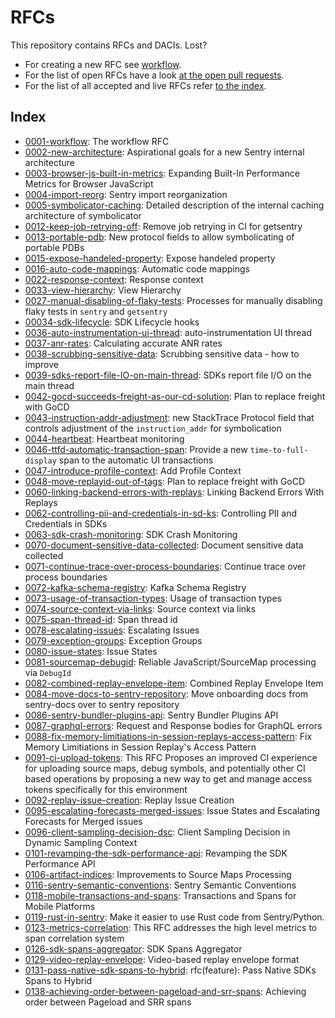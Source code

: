 # RFCs

This repository contains RFCs and DACIs. Lost?

- For creating a new RFC see [workflow](text/0001-workflow.md).
- For the list of open RFCs have a look [at the open pull requests](https://github.com/getsentry/rfcs/pulls).
- For the list of all accepted and live RFCs refer [to the index](#index).

## Index

- [0001-workflow](text/0001-workflow.md): The workflow RFC
- [0002-new-architecture](text/0002-new-architecture.md): Aspirational goals for a new Sentry internal architecture
- [0003-browser-js-built-in-metrics](text/0003-browser-js-built-in-metrics.md): Expanding Built-In Performance Metrics for Browser JavaScript
- [0004-import-reorg](text/0004-import-reorg.md): Sentry import reorganization
- [0005-symbolicator-caching](text/0005-symbolicator-caching.md): Detailed description of the internal caching architecture of symbolicator
- [0012-keep-job-retrying-off](text/0012-keep-job-retrying-off.md): Remove job retrying in CI for getsentry
- [0013-portable-pdb](text/0013-portable-pdb.md): New protocol fields to allow symbolicating of portable PDBs
- [0015-expose-handeled-property](text/0015-expose-handeled-property.md): Expose handeled property
- [0016-auto-code-mappings](text/0016-auto-code-mappings.md): Automatic code mappings
- [0022-response-context](text/0022-response-context.md): Response context
- [0033-view-hierarchy](text/0033-view-hierarchy.md): View Hierarchy
- [0027-manual-disabling-of-flaky-tests](text/0027-manual-disabling-of-flaky-tests.md): Processes for manually disabling flaky tests in `sentry` and `getsentry`
- [00034-sdk-lifecycle](text/0034-sdk-lifecycle-hooks.md): SDK Lifecycle hooks
- [0036-auto-instrumentation-ui-thread](text/0036-auto-instrumentation-ui-thread.md): auto-instrumentation UI thread
- [0037-anr-rates](text/0037-anr-rates.md): Calculating accurate ANR rates
- [0038-scrubbing-sensitive-data](text/0038-scrubbing-sensitive-data.md): Scrubbing sensitive data - how to improve
- [0039-sdks-report-file-IO-on-main-thread](text/0039-sdks-report-file-IO-on-main-thread.md): SDKs report file I/O on the main thread
- [0042-gocd-succeeds-freight-as-our-cd-solution](text/0042-gocd-succeeds-freight-as-our-cd-solution.md): Plan to replace freight with GoCD
- [0043-instruction-addr-adjustment](text/0043-instruction-addr-adjustment.md): new StackTrace Protocol field that controls adjustment of the `instruction_addr` for symbolication
- [0044-heartbeat](text/0044-heartbeat.md): Heartbeat monitoring
- [0046-ttfd-automatic-transaction-span](text/0046-ttfd-automatic-transaction-span.md): Provide a new `time-to-full-display` span to the automatic UI transactions
- [0047-introduce-profile-context](text/0047-introduce-profile-context.md): Add Profile Context
- [0048-move-replayid-out-of-tags](text/0048-move-replayid-out-of-tags.md): Plan to replace freight with GoCD
- [0060-linking-backend-errors-with-replays](text/0060-linking-backend-errors-with-replays.md): Linking Backend Errors With Replays
- [0062-controlling-pii-and-credentials-in-sd-ks](text/0062-controlling-pii-and-credentials-in-sd-ks.md): Controlling PII and Credentials in SDKs
- [0063-sdk-crash-monitoring](text/0063-sdk-crash-monitoring.md): SDK Crash Monitoring
- [0070-document-sensitive-data-collected](text/0070-document-sensitive-data-collected.md): Document sensitive data collected
- [0071-continue-trace-over-process-boundaries](text/0071-continue-trace-over-process-boundaries.md): Continue trace over process boundaries
- [0072-kafka-schema-registry](text/0072-kafka-schema-registry.md): Kafka Schema Registry
- [0073-usage-of-transaction-types](text/0073-usage-of-transaction-types.md): Usage of transaction types
- [0074-source-context-via-links](text/0074-source-context-via-links.md): Source context via links
- [0075-span-thread-id](text/0075-span-thread-id.md): Span thread id
- [0078-escalating-issues](text/0078-escalating-issues.md): Escalating Issues
- [0079-exception-groups](text/0079-exception-groups.md): Exception Groups
- [0080-issue-states](text/0080-issue-states.md): Issue States
- [0081-sourcemap-debugid](text/0081-sourcemap-debugid.md): Reliable JavaScript/SourceMap processing via `DebugId`
- [0082-combined-replay-envelope-item](text/0082-combined-replay-envelope-item.md): Combined Replay Envelope Item
- [0084-move-docs-to-sentry-repository](text/0084-move-docs-to-sentry-repository.md): Move onboarding docs from sentry-docs over to sentry repository
- [0086-sentry-bundler-plugins-api](text/0086-sentry-bundler-plugins-api.md): Sentry Bundler Plugins API
- [0087-graphql-errors](text/0087-graphql-errors.md): Request and Response bodies for GraphQL errors
- [0088-fix-memory-limitiations-in-session-replays-access-pattern](text/0088-fix-memory-limitiations-in-session-replays-access-pattern.md): Fix Memory Limitiations in Session Replay's Access Pattern
- [0091-ci-upload-tokens](text/0091-ci-upload-tokens.md): This RFC Proposes an improved CI experience for uploading source maps, debug symbols,
  and potentially other CI based operations by proposing a new way to get and manage
  access tokens specifically for this environment
- [0092-replay-issue-creation](text/0092-replay-issue-creation.md): Replay Issue Creation
- [0095-escalating-forecasts-merged-issues](text/0095-escalating-forecasts-merged-issues.md): Issue States and Escalating Forecasts for Merged issues
- [0096-client-sampling-decision-dsc](text/0096-client-sampling-decision-dsc.md): Client Sampling Decision in Dynamic Sampling Context
- [0101-revamping-the-sdk-performance-api](text/0101-revamping-the-sdk-performance-api.md): Revamping the SDK Performance API
- [0106-artifact-indices](text/0106-artifact-indices.md): Improvements to Source Maps Processing
- [0116-sentry-semantic-conventions](text/0116-sentry-semantic-conventions.md): Sentry Semantic Conventions
- [0118-mobile-transactions-and-spans](text/0118-mobile-transactions-and-spans.md): Transactions and Spans for Mobile Platforms
- [0119-rust-in-sentry](text/0119-rust-in-sentry.md): Make it easier to use Rust code from Sentry/Python.
- [0123-metrics-correlation](text/0123-metrics-correlation.md): This RFC addresses the high level metrics to span correlation system
- [0126-sdk-spans-aggregator](text/0126-sdk-spans-aggregator.md): SDK Spans Aggregator
- [0129-video-replay-envelope](text/0129-video-replay-envelope.md): Video-based replay envelope format
- [0131-pass-native-sdk-spans-to-hybrid](text/0131-pass-native-sdk-spans-to-hybrid.md): rfc(feature): Pass Native SDKs Spans to Hybrid
- [0138-achieving-order-between-pageload-and-srr-spans](text/0138-achieving-order-between-pageload-and-srr-spans.md): Achieving order between Pageload and SRR spans
